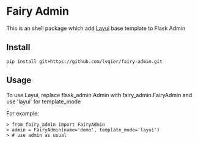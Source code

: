 # Fairy Admin

This is an shell package which add [Layui](https://www.layui.com/) base template to Flask Admin


## Install

```
pip install git+https://github.com/lvqier/fairy-admin.git
```

## Usage

To use Layui, replace flask_admin.Admin with fairy_admin.FairyAdmin and use 'layui' for template_mode

For example:
```
> from fairy_admin import FairyAdmin
> admin = FairyAdmin(name='demo', template_mode='layui')
> # use admin as usual

```
